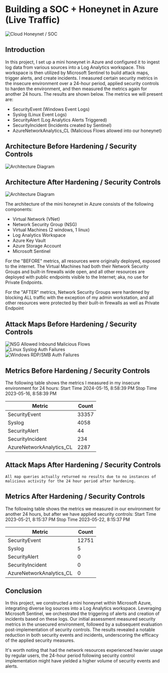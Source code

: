 # Building a SOC + Honeynet in Azure (Live Traffic)
![Cloud Honeynet / SOC](https://i.imgur.com/agJzZNJ.jpeg)

## Introduction

In this project, I set up a mini honeynet in Azure and configured it to ingest log data from various sources into a Log Analytics workspace. This workspace is then utilized by Microsoft Sentinel to build attack maps, trigger alerts, and create incidents. I measured certain security metrics in the insecure environment over a 24-hour period, applied security controls to harden the environment, and then measured the metrics again for another 24 hours. The results are shown below. The metrics we will present are:

- SecurityEvent (Windows Event Logs)
- Syslog (Linux Event Logs)
- SecurityAlert (Log Analytics Alerts Triggered)
- SecurityIncident (Incidents created by Sentinel)
- AzureNetworkAnalytics_CL (Malicious Flows allowed into our honeynet)

## Architecture Before Hardening / Security Controls
![Architecture Diagram](https://i.imgur.com/QtX5blN.jpeg)

## Architecture After Hardening / Security Controls
![Architecture Diagram](https://i.imgur.com/6WrASuP.jpeg)

The architecture of the mini honeynet in Azure consists of the following components:

- Virtual Network (VNet)
- Network Security Group (NSG)
- Virtual Machines (2 windows, 1 linux)
- Log Analytics Workspace
- Azure Key Vault
- Azure Storage Account
- Microsoft Sentinel

For the "BEFORE" metrics, all resources were originally deployed, exposed to the internet. The Virtual Machines had both their Network Security Groups and built-in firewalls wide open, and all other resources are deployed with public endpoints visible to the Internet; aka, no use for Private Endpoints.

For the "AFTER" metrics, Network Security Groups were hardened by blocking ALL traffic with the exception of my admin workstation, and all other resources were protected by their built-in firewalls as well as Private Endpoint

## Attack Maps Before Hardening / Security Controls
![NSG Allowed Inbound Malicious Flows](https://i.imgur.com/1qvswSX.png)<br>
![Linux Syslog Auth Failures](https://i.imgur.com/G1YgZt6.png)<br>
![Windows RDP/SMB Auth Failures](https://i.imgur.com/ESr9Dlv.png)<br>

## Metrics Before Hardening / Security Controls

The following table shows the metrics I measured in my insecure environment for 24 hours:
Start Time 2024-05-15, 8:58:39 PM
Stop Time 2023-05-16, 8:58:39 PM

| Metric                   | Count
| ------------------------ | -----
| SecurityEvent            | 33357
| Syslog                   | 4058
| SecurityAlert            | 44
| SecurityIncident         | 234
| AzureNetworkAnalytics_CL | 2287

## Attack Maps After Hardening / Security Controls

```All map queries actually returned no results due to no instances of malicious activity for the 24 hour period after hardening.```

## Metrics After Hardening / Security Controls

The following table shows the metrics we measured in our environment for another 24 hours, but after we have applied security controls:
Start Time 2023-05-21, 8:15:37 PM
Stop Time	2023-05-22, 8:15:37 PM

| Metric                   | Count
| ------------------------ | -----
| SecurityEvent            | 12751
| Syslog                   | 5
| SecurityAlert            | 0
| SecurityIncident         | 0
| AzureNetworkAnalytics_CL | 0

## Conclusion

In this project, we constructed a mini honeynet within Microsoft Azure, integrating diverse log sources into a Log Analytics workspace. Leveraging Microsoft Sentinel, we orchestrated the triggering of alerts and creation of incidents based on these logs. Our initial assessment measured security metrics in the unsecured environment, followed by a subsequent evaluation post-implementation of security controls. The results revealed a notable reduction in both security events and incidents, underscoring the efficacy of the applied security measures.

It's worth noting that had the network resources experienced heavier usage by regular users, the 24-hour period following security control implementation might have yielded a higher volume of security events and alerts.
